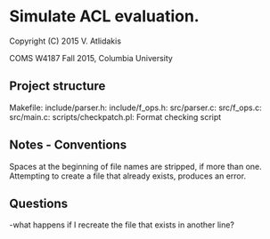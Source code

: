 Simulate ACL evaluation.
==
Copyright (C) 2015 V. Atlidakis

COMS W4187 Fall 2015, Columbia University

## Project structure

Makefile:
include/parser.h:
include/f_ops.h:
src/parser.c:
src/f_ops.c:
src/main.c:
scripts/checkpatch.pl: Format checking script

## Notes - Conventions
Spaces at the beginning of file names are stripped, if more than one.
Attempting to create a file that already exists, produces an error.

## Questions
-what happens if I recreate the file that exists in another line?
